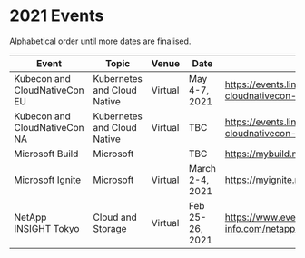 # 2021 Events

Alphabetical order until more dates are finalised.

Event | Topic | Venue | Date | Link
-|-|-|-|-
Kubecon and CloudNativeCon EU | Kubernetes and Cloud Native | Virtual | May 4-7, 2021| https://events.linuxfoundation.org/kubecon-cloudnativecon-europe/
Kubecon and CloudNativeCon NA | Kubernetes and Cloud Native | Virtual | TBC | https://events.linuxfoundation.org/kubecon-cloudnativecon-north-america/register/
Microsoft Build | Microsoft | | TBC | https://mybuild.microsoft.com/
Microsoft Ignite | Microsoft | Virtual | March 2-4, 2021 | https://myignite.microsoft.com/home
NetApp INSIGHT Tokyo | Cloud and Storage | Virtual | Feb 25-26, 2021 | https://www.event-info.com/netapp_insight_pre/registration/registration.html
